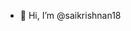 - 👋 Hi, I’m @saikrishnan18

<!---
saikrishnan18/saikrishnan18 is a ✨ special ✨ repository because its `README.md` (this file) appears on your GitHub profile.
You can click the Preview link to take a look at your changes.
--->
